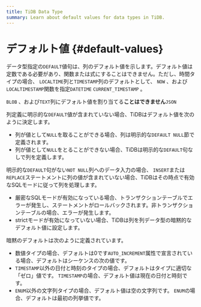 ```yaml
---
title: TiDB Data Type
summary: Learn about default values for data types in TiDB.
---
```


# デフォルト値 {#default-values}

データ型指定の`DEFAULT`値句は、列のデフォルト値を示します。デフォルト値は定数である必要があり、関数または式にすることはできません。ただし、時間タイプの場合、 `LOCALTIME`列と`TIMESTAMP`列のデフォルトとして、 `NOW` 、および`LOCALTIMESTAMP`関数を指定`DATETIME` `CURRENT_TIMESTAMP` 。

`BLOB` 、および`TEXT`列にデフォルト値を割り当てる**ことはできません**`JSON`

列定義に明示的な`DEFAULT`値が含まれていない場合、TiDBはデフォルト値を次のように決定します。

-   列が値として`NULL`を取ることができる場合、列は明示的な`DEFAULT NULL`節で定義されます。
-   列が値として`NULL`をとることができない場合、TiDBは明示的な`DEFAULT`句なしで列を定義します。

明示的な`DEFAULT`句がない`NOT NULL`列へのデータ入力の場合、 `INSERT`または`REPLACE`ステートメントに列の値が含まれていない場合、TiDBはその時点で有効なSQLモードに従って列を処理します。

-   厳密なSQLモードが有効になっている場合、トランザクションテーブルでエラーが発生し、ステートメントがロールバックされます。非トランザクションテーブルの場合、エラーが発生します。
-   strictモードが有効になっていない場合、TiDBは列を列データ型の暗黙的なデフォルト値に設定します。

暗黙のデフォルトは次のように定義されています。

-   数値タイプの場合、デフォルトは0です`AUTO_INCREMENT`属性で宣言されている場合、デフォルトはシーケンスの次の値です。
-   `TIMESTAMP`以外の日付と時刻のタイプの場合、デフォルトはタイプに適切な「ゼロ」値です。 `TIMESTAMP`の場合、デフォルト値は現在の日付と時刻です。
-   `ENUM`以外の文字列タイプの場合、デフォルト値は空の文字列です。 `ENUM`の場合、デフォルトは最初の列挙値です。
